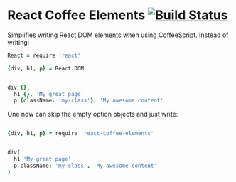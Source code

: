React Coffee Elements [![Build Status](https://travis-ci.org/kalasjocke/react-coffee-elements.svg?branch=master)](https://travis-ci.org/kalasjocke/react-coffee-elements)
=====================



Simplifies writing React DOM elements when using CoffeeScript. Instead of writing:

```coffeescript
React = require 'react'

{div, h1, p} = React.DOM


div {},
  h1 {}, 'My great page'
  p {className: 'my-class'}, 'My awesome content'
```

One now can skip the empty option objects and just write:

```coffeescript

{div, h1, p} = require 'react-coffee-elements'


div(
  h1 'My great page'
  p className: 'my-class', 'My awesome content'
)
```
